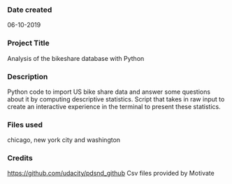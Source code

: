 ### Date created
06-10-2019

### Project Title
Analysis of the bikeshare database with Python

### Description
Python code to import US bike share data and answer some questions about it by computing descriptive statistics. 
Script that takes in raw input to create an interactive experience in the terminal to present these statistics.

### Files used
chicago, new york city and washington

### Credits
https://github.com/udacity/pdsnd_github
Csv files provided by Motivate

